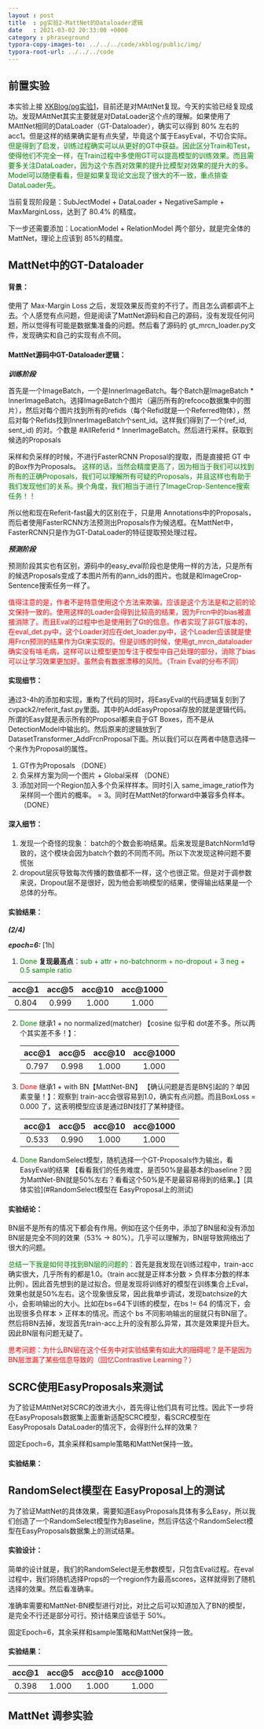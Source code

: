 ```yaml
---
layout : post
title  : pg实验2-MattNet的Dataloader逻辑
date   : 2021-03-02 20:33:00 +0000
category : phraseground
typora-copy-images-to: ../../../code/xkblog/public/img/
typora-root-url: ../../../code
---
```


## 前置实验

本实验上接 [XKBlog/pg实验1](/xkblog/phraseground/2021/02/26/pg%E5%AE%9E%E9%AA%8C1.html)，目前还是对MAttNet复现。今天的实验已经复现成功。发现MAttNet其实主要就是对DataLoader这个点的理解。如果使用了MAttNet相同的DataLoader（GT-Dataloader），确实可以得到 80% 左右的acc1。但是这样的结果确实是有点失望，毕竟这个属于EasyEval，不切合实际。<font color='green'>但是得到了启发，训练过程确实可以从更好的GT中获益。因此区分Train和Test，使得他们不完全一样，在Train过程中多使用GT可以提高模型的训练效果。而且需要多关注DataLoader，因为这个东西对效果的提升比模型对效果的提升大的多。Model可以随便看看，但是如果复现论文出现了很大的不一致，重点排查DataLoader先。</font>

当前复现阶段是：SubJectModel + DataLoader + NegativeSample + MaxMarginLoss，达到了 80.4% 的精度。

下一步还需要添加：LocationModel + RelationModel 两个部分，就是完全体的MattNet，理论上应该到 85%的精度。

## MattNet中的GT-Dataloader

#### 背景：

使用了 Max-Margin Loss 之后，发现效果反而变的不行了。而且怎么调都调不上去。个人感觉有点问题，但是阅读了MattNet源码和自己的源码，没有发现任何问题，所以觉得有可能是数据集准备的问题。然后看了源码的 gt_mrcn_loader.py文件，发现确实和自己的实现有点不同。

#### MattNet源码中GT-Dataloader逻辑：

***训练阶段***

首先是一个ImageBatch，一个是InnerImageBatch。每个Batch是ImageBatch * InnerImageBatch。选择ImageBatch个图片（遍历所有的refcoco数据集中的图片），然后对每个图片找到所有的refids（每个Refid就是一个Referred物体），然后对每个Refids找到InnerImageBatch个sent_id。这样我们得到了一个(ref_id, sent_id) 的对。个数是 #AllReferid * InnerImageBatch。然后进行采样。获取到候选的Proposals

采样和负采样的时候，不进行FasterRCNN Proposal的提取，而是直接把 GT 中的Box作为Proposals。 <font color='green'>这样的话，当然会精度更高了，因为相当于我们可以找到所有的正确Proposals，我们可以理解所有可疑的Proposals，并且这样也有助于我们发现他们的关系。换个角度，我们相当于进行了ImageCrop-Sentence搜索任务！！</font>

所以他和现在Referit-fast最大的区别在于，只是用 Annotations中的Proposals，而后者使用FasterRCNN方法预测出Proposals作为候选框。在MattNet中，FasterRCNN只是作为GT-DataLoader的特征提取预处理过程。

***预测阶段***

预测阶段其实也有区别，源码中的easy_eval阶段也是使用一样的方法，只是所有的候选Proposals变成了本图片所有的ann_ids的图片。也就是和ImageCrop-Sentence搜索任务一样了。

<font color='red'>值得注意的是，作者不是特意使用这个方法来欺骗，应该是这个方法是和之前的论文保持一致的。使用这样的Loader会得到比较高的结果，因为Frcn中的bias被直接消除了。而且Eval的过程中也是使用到了Gt的信息。作者实现了非GT版本的，在eval_det.py中，这个Loader对应在det_loader.py中，这个Loader应该就是使用Frcn预测的结果作为Gt来实现的。但是训练的时候，使用gt_mrcn_dataloader确实没有啥毛病，这样可以让模型更加专注于模型中自己处理的部分，消除了bias可以让学习效果更加好。虽然会有数据漂移的风险。（Train Eval的分布不同）</font>

#### 实现细节：

通过3-4h的添加和实现，重构了代码的同时，将EasyEval的代码逻辑复刻到了cvpack2/referit_fast.py里面。其中的AddEasyProposal存放的就是逻辑代码。所谓的Easy就是表示所有的Proposal都来自于GT Boxes，而不是从DetectionModel中输出的。然后原来的逻辑放到了 DatasetTransformer_AddFrcnProposal下面。所以我们可以在两者中随意选择一个来作为Proposal的属性。

1. GT作为Proposals （DONE）
2. 负采样方案为同一个图片 + Global采样 （DONE）
3. 添加对同一个Region加入多个负采样样本。同时引入 same_image_ratio作为采样同一个图片的概率。 = 3。同时在MattNet的forward中兼容多负样本。（DONE）

#### 深入细节：

1. 发现一个奇怪的现象： batch的个数会影响结果。后来发现是BatchNorm1d导致的，这个模块会因为batch个数的不同而不同。所以下次发现这种问题不要慌张
2. dropout层灰导致每次传播的数值都不一样，这个也很正常。但是对于调参数来说，Dropout层不是很好，因为他会影响模型的结果，使得输出结果是一个总体的分布。

#### 实验结果：

***(2/4)***

***epoch=6:*** [1h]

1. <font color='green'>Done</font>  **复现最高点**：<font color='green'>sub + attr + no-batchnorm + no-dropout + 3 neg + 0.5 sample ratio</font>

| acc@1 | acc@5 | acc@10 | acc@1000 |
| :---: | :---: | :----: | :------: |
| 0.804 | 0.999 | 1.000  |  1.000   |

2. <font color='green'>Done</font> 继承1 + no normalized(matcher)  【cosine 似乎和 dot差不多。所以两个其实差不多！】：

   | acc@1 | acc@5 | acc@10 | acc@1000 |
   | :---: | :---: | :----: | :------: |
   | 0.797 | 0.998 | 1.000  |  1.000   |

3. <font color='red'>Done</font> 继承1 + with BN【MattNet-BN】 【确认问题是否是BN引起的？单因素变量！】：观察到 train-acc会很容易到1.0，确实有点问题。而且BoxLoss = 0.000 了，这表明模型应该是通过BN找打了某种捷径。

   | acc@1 | acc@5 | acc@10 | acc@1000 |
   | :---: | :---: | :----: | :------: |
   | 0.533 | 0.990 | 1.000  |  1.000   |

4. <font color='green'>Done</font> RandomSelect模型，随机选择一个GT-Proposals作为输出，看EasyEval的结果 【看看我们的任务难度，是否50%是最基本的baseline？因为MattNet-BN就是50%左右？看看这个50%是不是最容易得到的结果。】[具体实验](#RandomSelect模型在 EasyProposal上的测试)

#### 实验结论：

BN层不是所有的情况下都会有作用。例如在这个任务中，添加了BN层和没有添加BN层是完全不同的效果（53% -> 80%）。几乎可以理解为，BN层导致网络出了很大的问题。

<font color='green'>总结一下我是如何寻找到BN层的问题的：</font>首先是我发现在训练过程中，train-acc 确实很大，几乎所有的都是1.0。（train acc就是正样本分数 > 负样本分数的样本比例）。因此首先想到的是过拟合。但是发现将训练好的模型在训练集合上Eval，效果也就是50%左右。这个现象很反常，因此我单步调试，发现batchsize的大小，会影响输出的大小。比如在bs=64下训练的模型，在bs != 64 的情况下，会出现很多负样本 > 正样本的情况。而这个 bs 不同影响输出的层就只有BN层了。然后将BN去掉，发现首先train-acc上升的没有那么异常，其次是效果提升巨大。因此BN层有问题无疑了。

<font color='red'>思考问题：为什么BN层在这个任务中对实验结果有如此大的阻碍呢？是不是因为BN层泄漏了某些信息导致的（回忆Contrastive Learning？）</font> 

## SCRC使用EasyProposals来测试

为了验证MAttNet对SCRC的改进大小，首先得让他们具有可比性。因此下一步将在EasyProposals数据集上面重新适配SCRC模型，看SCRC模型在EasyProposals DataLoader的情况下，会得到什么样的效果？

固定Epoch=6，其余采样和sample策略和MattNet保持一致。

#### 实验结果：

## RandomSelect模型在 EasyProposal上的测试

为了验证MattNet的具体效果，需要知道EasyProposals具体有多么Easy，所以我们创造了一个RandomSelect模型作为Baseline，然后评估这个RandomSelect模型在EasyProposals数据集上的测试结果。

#### 实验设计：

简单的设计就是，我们的RandomSelect是无参数模型，只包含Eval过程。在eval过程中，我们将随机选择Props的一个region作为最高scores，这样就得到了随机选择的效果。然后看准确率。

准确率需要和MattNet-BN模型进行对比，对比之后可以知道加入了BN的模型，是完全不行还是部分可行。预计结果应该低于 50%。

固定Epoch=6，其余采样和sample策略和MattNet保持一致。

#### 实验结果：

| acc@1 | acc@5 | acc@10 | acc@1000 |
| :---: | :---: | :----: | :------: |
| 0.398 | 1.000 | 1.000  |  1.000   |

## MattNet 调参实验

